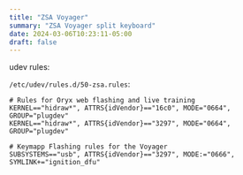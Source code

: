 ```yaml
---
title: "ZSA Voyager"
summary: "ZSA Voyager split keyboard"
date: 2024-03-06T10:23:11-05:00
draft: false
---
```


udev rules:

`/etc/udev/rules.d/50-zsa.rules`:

```text
# Rules for Oryx web flashing and live training
KERNEL=="hidraw*", ATTRS{idVendor}=="16c0", MODE="0664", GROUP="plugdev"
KERNEL=="hidraw*", ATTRS{idVendor}=="3297", MODE="0664", GROUP="plugdev"

# Keymapp Flashing rules for the Voyager
SUBSYSTEMS=="usb", ATTRS{idVendor}=="3297", MODE:="0666", SYMLINK+="ignition_dfu"
```
